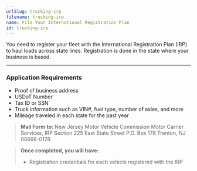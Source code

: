 ```yaml
---
urlSlug: trucking-irp
filename: trucking-irp
name: File Your International Registration Plan
id: trucking-irp
---
```

You need to register your fleet with the International Registration Plan (IRP) to haul loads across state lines. Registration is done in the state where your business is based.
 
---
### Application Requirements
- Proof of business address
- USDoT Number
- Tax ID or SSN
- Truck information such as VIN#, fuel type, number of axles, and more
- Mileage traveled in each state for the past year
 
>**Mail Form to:**
>New Jersey Motor Vehicle Commission
>Motor Carrier Services, IRP Section
>225 East State Street
>P.O. Box 178
>Trenton, NJ 08666-0178
 
>**Once completed, you will have:**
>- Registration credentials for each vehicle registered with the IRP
